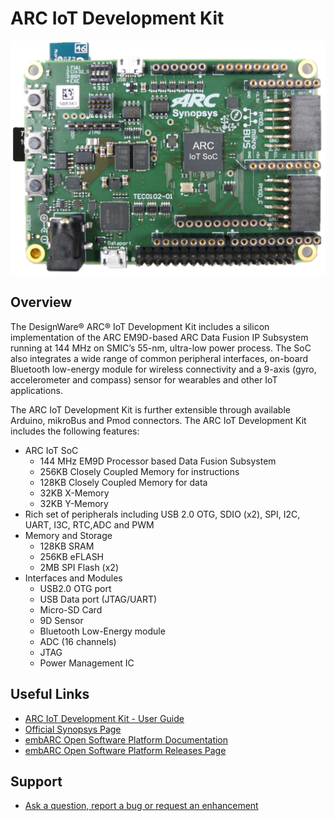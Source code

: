 # ARC IoT Development Kit

![ARC IoT Development Kit](images/board-iot.png)

## Overview

The DesignWare® ARC® IoT Development Kit includes a silicon implementation of
the ARC EM9D-based ARC Data Fusion IP Subsystem running at 144 MHz on SMIC’s
55-nm, ultra-low power process. The SoC also integrates a wide range of common
peripheral interfaces, on-board Bluetooth low-energy module for wireless
connectivity and a 9-axis (gyro, accelerometer and compass) sensor for
wearables and other IoT applications.

The ARC IoT Development Kit is further extensible through available Arduino,
mikroBus and Pmod connectors. The ARC IoT Development Kit includes the
following features:

* ARC IoT SoC
    * 144 MHz EM9D Processor based Data Fusion Subsystem
    * 256KB Closely Coupled Memory for instructions
    * 128KB Closely Coupled Memory for data
    * 32KB X-Memory
    * 32KB Y-Memory
* Rich set of peripherals including USB 2.0 OTG, SDIO (x2), SPI, I2C, UART, I3C, RTC,ADC and PWM
* Memory and Storage
    * 128KB SRAM
    * 256KB eFLASH
    * 2MB SPI Flash (x2)
* Interfaces and Modules
    * USB2.0 OTG port
    * USB Data port (JTAG/UART)
    * Micro-SD Card
    * 9D Sensor
    * Bluetooth Low-Energy module
    * ADC (16 channels)
    * JTAG
    * Power Management IC

## Useful Links

* [ARC IoT Development Kit - User Guide](files/ARC_IoTDK_User_Guide.pdf)
* [Official Synopsys Page](https://www.synopsys.com/dw/ipdir.php?ds=arc_iot_development_kit)
* [embARC Open Software Platform Documentation](https://foss-for-synopsys-dwc-arc-processors.github.io/embarc_osp)
* [embARC Open Software Platform Releases Page](https://github.com/foss-for-synopsys-dwc-arc-processors/embarc_osp/releases)

## Support

* [Ask a question, report a bug or request an enhancement](https://github.com/foss-for-synopsys-dwc-arc-processors/ARC-Development-Systems-Forum/wiki/Reporting-a-bug)
